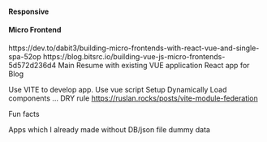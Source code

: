 <h4>Responsive </h4>

<h4> Micro Frontend</h4>
https://dev.to/dabit3/building-micro-frontends-with-react-vue-and-single-spa-52op
https://blog.bitsrc.io/building-vue-js-micro-frontends-5d572d236d4
Main Resume with existing VUE application
React app for Blog

Use VITE to develop app.
Use vue script Setup
Dynamically Load components ... DRY rule
https://ruslan.rocks/posts/vite-module-federation

Fun facts

Apps which I already made without DB/json file dummy data
